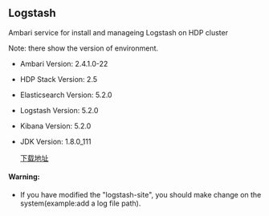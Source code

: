 ## Logstash
Ambari service for install and manageing Logstash on HDP cluster

Note: there show the version of environment.

- Ambari Version: 2.4.1.0-22
- HDP Stack Version: 2.5
- Elasticsearch Version: 5.2.0
- Logstash Version: 5.2.0
- Kibana Version: 5.2.0
- JDK Version: 1.8.0_111

  [下载地址](https://www.elastic.co/downloads/past-releases)


#### Warning:
- If you have modified the "logstash-site", you should make change on the system(example:add a log file path).


